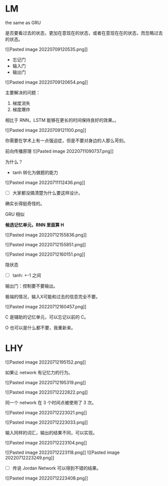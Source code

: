 # LM
the same as GRU

是否要看过去的状态，更加在意现在的状态，或者在意现在在的状态，而忽略过去的状态。

![[Pasted image 20220709120535.png]]

- 忘记门
- 输入门
- 输出门

![[Pasted image 20220709120654.png]]

主要解决的问题：
1. 梯度消失
2. 梯度爆炸

相比于 RNN，LSTM 能够在更长的时间保持良好的效果。。

![[Pasted image 20220709121100.png]]

你需要在学术上有一点强迫症，但是不要对身边的人那么苛刻。

前向传播原理
![[Pasted image 20220711090737.png]]

为什么？

- tanh 转化为做题的能力

![[Pasted image 20220711112436.png]]

- [ ] 大家都没搞清楚为什么要这样设计。

确实长得挺奇怪的。

GRU 相似

**候选记忆单元，RNN 里面算 H**

![[Pasted image 20220712155836.png]]

![[Pasted image 20220712155851.png]]

![[Pasted image 20220712160151.png]]

隐状态
- [ ] tanh: +-1 之间

输出门：控制要不要输出。

极端的情况，输入X可能和过去的信息完全不要。

![[Pasted image 20220712160457.png]]

C 是辅助的记忆单元，可以忘记以前的 C。

O 也可以是什么都不要，我重新来。

# LHY
![[Pasted image 20220712195152.png]]

如果让 network 有记忆力的行为。

![[Pasted image 20220712195319.png]]

![[Pasted image 20220712222822.png]]

同一个 network 在 3 个时间点被使用了 3 次。


![[Pasted image 20220712223021.png]]

![[Pasted image 20220712223033.png]]

输入同样的词汇，输出的结果不同，可以实现。


![[Pasted image 20220712223104.png]]

![[Pasted image 20220712223118.png]]
![[Pasted image 20220712223249.png]]

- [ ] 传说 Jordan Network 可以得到不错的结果。

![[Pasted image 20220712223408.png]]


